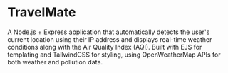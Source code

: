 # TravelMate
A Node.js + Express application that automatically detects the user's current location using their IP address and displays real-time weather conditions along with the Air Quality Index (AQI). Built with EJS for templating and TailwindCSS for styling, using OpenWeatherMap APIs for both weather and pollution data.
